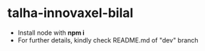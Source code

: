 # talha-innovaxel-bilal


- Install node with **npm i**
- For further details, kindly check README.md of "dev" branch
